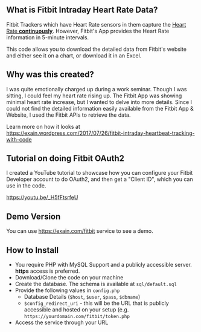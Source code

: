## What is Fitbit Intraday Heart Rate Data?
Fitbit Trackers which have Heart Rate sensors in them capture the [Heart Rate **continuously**](https://help.fitbit.com/articles/en_US/Help_article/1565#How). However, Fitbit's App provides the Heart Rate information in 5-minute intervals.

This code allows you to download the detailed data from Fitbit's website and either see it on a chart, or download it in an Excel.

## Why was this created?
I was quite emotionally charged up during a work seminar. Though I was sitting, I could feel my heart rate rising up. The Fitbit App was showing minimal heart rate increase, but I wanted to delve into more details. Since I could not find the detailed information easily available from the Fitbit App & Website, I used the Fitbit APIs to retrieve the data.

Learn more on how it looks at https://exain.wordpress.com/2017/07/26/fitbit-intraday-heartbeat-tracking-with-code

## Tutorial on doing Fitbit OAuth2
I created a YouTube tutorial to showcase how you can configure your Fitbit Developer account to do OAuth2, and then get a "Client ID", which you can use in the code.

https://youtu.be/_H5fFtsrfeU

## Demo Version
You can use https://exain.com/fitbit service to see a demo.

## How to Install
* You require PHP with MySQL Support and a publicly accessible server. **https** access is preferred.
* Download/Clone the code on your machine
* Create the database. The schema is available at `sql/default.sql`
* Provide the following values in `config.php`
  * Database Details (`$host`, `$user`, `$pass`, `$dbname`)
  * `$config_redirect_uri` - this will be the URL that is publicly accessible and hosted on your setup (e.g. `https://yourdomain.com/fitbit/token.php`
* Access the service through your URL
